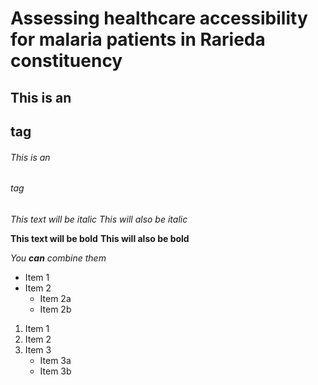 # Assessing healthcare accessibility for malaria patients in Rarieda constituency 
## This is an <h2> tag
###### This is an <h6> tag

*This text will be italic*
_This will also be italic_

**This text will be bold**
__This will also be bold__

*You **can** combine them*

* Item 1
* Item 2
    * Item 2a
    * Item 2b


1. Item 1
2. Item 2
3. Item 3
    * Item 3a
    * Item 3b


